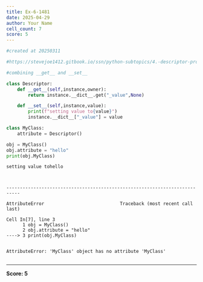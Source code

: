 ```yaml
---
title: Ex-6-1481
date: 2025-04-29
author: Your Name
cell_count: 7
score: 5
---
```


```python
#created at 20250311
```


```python
#https://stevejoe1412.gitbook.io/ssn/python-subtopics/4.-descriptor-protocols
```


```python
#combining __get__ and __set__
```


```python
class Descriptor:
    def __get__(self,instance,owner):
        return instance.__dict__.get("_value",None)

    def __set__(self,instance,value):
        print(f"setting value to{value}")
        instance.__dict__["_value"] = value
```


```python
class MyClass:
    attribute = Descriptor()
```


```python
obj = MyClass()
obj.attribute = "hello"
print(obj.MyClass)
```

    setting value tohello



    ---------------------------------------------------------------------------

    AttributeError                            Traceback (most recent call last)

    Cell In[7], line 3
          1 obj = MyClass()
          2 obj.attribute = "hello"
    ----> 3 print(obj.MyClass)


    AttributeError: 'MyClass' object has no attribute 'MyClass'



```python

```


---
**Score: 5**